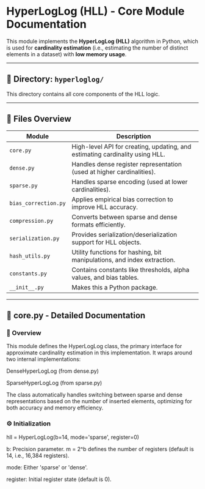# HyperLogLog (HLL) - Core Module Documentation

This module implements the **HyperLogLog (HLL)** algorithm in Python, which is used for **cardinality estimation** (i.e., estimating the number of distinct elements in a dataset) with **low memory usage**.

---

## 📁 Directory: `hyperloglog/`

This directory contains all core components of the HLL logic.

---

## 🔧 Files Overview

| Module | Description |
|--------|-------------|
| `core.py` | High-level API for creating, updating, and estimating cardinality using HLL. |
| `dense.py` | Handles dense register representation (used at higher cardinalities). |
| `sparse.py` | Handles sparse encoding (used at lower cardinalities). |
| `bias_correction.py` | Applies empirical bias correction to improve HLL accuracy. |
| `compression.py` | Converts between sparse and dense formats efficiently. |
| `serialization.py` | Provides serialization/deserialization support for HLL objects. |
| `hash_utils.py` | Utility functions for hashing, bit manipulations, and index extraction. |
| `constants.py` | Contains constants like thresholds, alpha values, and bias tables. |
| `__init__.py` | Makes this a Python package. |

---

## 📘 core.py - Detailed Documentation

### 🔹 Overview
This module defines the HyperLogLog class, the primary interface for approximate cardinality estimation in this implementation. It wraps around two internal implementations:

DenseHyperLogLog (from dense.py)

SparseHyperLogLog (from sparse.py)

The class automatically handles switching between sparse and dense representations based on the number of inserted elements, optimizing for both accuracy and memory efficiency.

### ⚙️ Initialization
hll = HyperLogLog(b=14, mode='sparse', register=0)

b: Precision parameter. m = 2^b defines the number of registers (default is 14, i.e., 16,384 registers).

mode: Either 'sparse' or 'dense'.

register: Initial register state (default is 0).




